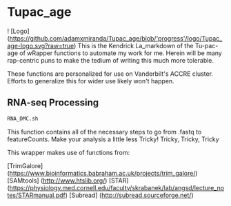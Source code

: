 # Tupac_age
! [Logo] (https://github.com/adamxmiranda/Tupac_age/blob/'progress'/logo/Tupac_age-logo.svg?raw=true)
This is the Kendrick La_markdown of the Tu-pac-age of wRapper functions to automate my work for me. Herein will be many rap-centric puns to make the tedium of writing this much more tolerable.

These functions are personalized for use on Vanderbilt's ACCRE cluster. Efforts to generalize this for wider use likely won't happen.

## RNA-seq Processing
```bash
RNA_DMC.sh
```
This function contains all of the necessary steps to go from .fastq to featureCounts.
Make your analysis a little less Tricky!
Tricky, Tricky, Tricky

This wrapper makes use of functions from:

[TrimGalore] (https://www.bioinformatics.babraham.ac.uk/projects/trim_galore/)
[SAMtools] (http://www.htslib.org/)
[STAR] (https://physiology.med.cornell.edu/faculty/skrabanek/lab/angsd/lecture_notes/STARmanual.pdf)
[Subread] (http://subread.sourceforge.net/)
